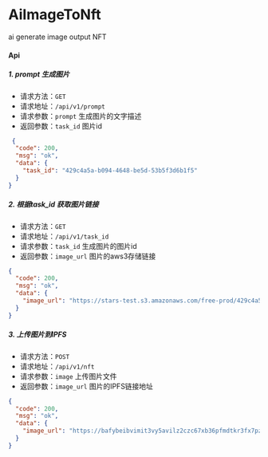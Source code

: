 # AiImageToNft
ai generate image output NFT



#### Api 
##### 1. prompt 生成图片  
- 请求方法：`GET`
- 请求地址：`/api/v1/prompt`
- 请求参数：`prompt` 生成图片的文字描述
- 返回参数：`task_id` 图片id

```json
 {
  "code": 200,
  "msg": "ok",
  "data": {
    "task_id": "429c4a5a-b094-4648-be5d-53b5f3d6b1f5"
  }
}
```


##### 2. 根据task_id 获取图片链接
- 请求方法：`GET`
- 请求地址：`/api/v1/task_id`
- 请求参数：`task_id` 生成图片的图片id
- 返回参数：`image_url` 图片的aws3存储链接

```json
{
  "code": 200,
  "msg": "ok",
  "data": {
    "image_url": "https://stars-test.s3.amazonaws.com/free-prod/429c4a5a-b094-4648-be5d-53b5f3d6b1f5-0.png"
  }
}
```

##### 3. 上传图片到IPFS
- 请求方法：`POST`
- 请求地址：`/api/v1/nft`
- 请求参数：`image` 上传图片文件
- 返回参数：`image_url` 图片的IPFS链接地址

```json
{
  "code": 200,
  "msg": "ok",
  "data": {
    "image_url": "https://bafybeibvimit3vy5avilz2czc67xb36pfmdtkr3fx7pzaucrujhr62qifi.ipfs.nftstorage.link/111.png"
  }
}
```